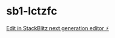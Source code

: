 # sb1-lctzfc

[Edit in StackBlitz next generation editor ⚡️](https://stackblitz.com/~/github.com/MysticSaba-max/sb1-lctzfc)